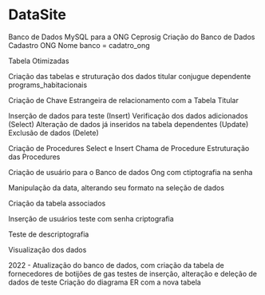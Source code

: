 # DataSite

Banco de Dados MySQL para a ONG Ceprosig
Criação do Banco de Dados
Cadastro ONG
Nome banco = cadatro_ong

Tabela Otimizadas

Criação das tabelas e struturação dos dados
titular
conjugue
dependente
programs_habitacionais

Criação de Chave Estrangeira de relacionamento com a Tabela Titular

Inserção de dados para teste (Insert)
Verificação dos dados adicionados (Select)
Alteração de dados já inseridos na tabela dependentes (Update)
Exclusão de dados (Delete)

Criação de Procedures Select e Insert
Chama de Procedure
Estruturação das Procedures

Criação de usuário para o Banco de dados Ong com ctiptografia na senha

Manipulação da data, alterando seu formato na seleção de dados

Criação da tabela associados

Inserção de usuários teste com senha criptografia

Teste de descriptografia 

Visualização dos dados

2022 - Atualização do banco de dados, com criação da tabela de fornecedores de botijões de gas
testes de inserção, alteração e deleção de dados de teste
Criação do diagrama ER com a nova tabela

